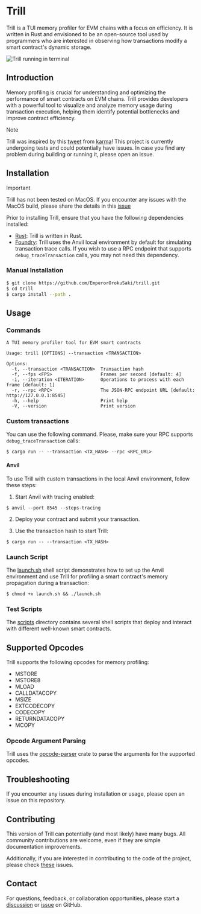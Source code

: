 # Trill

Trill is a TUI memory profiler for EVM chains with a focus on efficiency. It is written in Rust and envisioned to be an open-source tool used by programmers who are interested in observing how transactions modify a smart contract's dynamic storage.

![Trill running in terminal](./assets/trill.gif)

## Introduction

Memory profiling is crucial for understanding and optimizing the performance of smart contracts on EVM chains. Trill provides developers with a powerful tool to visualize and analyze memory usage during transaction execution, helping them identify potential bottlenecks and improve contract efficiency.

> [!NOTE]
> Trill was inspired by this [tweet](https://twitter.com/0xkarmacoma/status/1773385937323786662) from [karma](https://twitter.com/0xkarmacoma)!
> This project is currently undergoing tests and could potentially have issues. In case you find any problem during building or running it, please open an issue.

## Installation

> [!IMPORTANT]
> Trill has not been tested on MacOS. If you encounter any issues with the MacOS build, please share the details in this [issue](https://github.com/EmperorOrokuSaki/trill/issues/2)

Prior to installing Trill, ensure that you have the following dependencies installed:

- [Rust](https://www.rust-lang.org/tools/install): Trill is written in Rust.
- [Foundry](https://book.getfoundry.sh/getting-started/installation): Trill uses the Anvil local environment by default for simulating transaction trace calls. If you wish to use a RPC endpoint that supports `debug_traceTransaction` calls, you may not need this dependency.

### Manual Installation

```sh
$ git clone https://github.com/EmperorOrokuSaki/trill.git
$ cd trill
$ cargo install --path .
```

## Usage
### Commands
```
A TUI memory profiler tool for EVM smart contracts

Usage: trill [OPTIONS] --transaction <TRANSACTION>

Options:
  -t, --transaction <TRANSACTION>  Transaction hash
  -f, --fps <FPS>                  Frames per second [default: 4]
  -i, --iteration <ITERATION>      Operations to process with each frame [default: 1]
  -r, --rpc <RPC>                  The JSON-RPC endpoint URL [default: http://127.0.0.1:8545]
  -h, --help                       Print help
  -V, --version                    Print version
```

### Custom transactions

You can use the following command. Please, make sure your RPC supports `debug_traceTransaction` calls:

```$ cargo run -- --transaction <TX_HASH> --rpc <RPC_URL>```

#### Anvil

To use Trill with custom transactions in the local Anvil environment, follow these steps:

1. Start Anvil with tracing enabled:

```$ anvil --port 8545 --steps-tracing```

2. Deploy your contract and submit your transaction.

3. Use the transaction hash to start Trill:

```$ cargo run -- --transaction <TX_HASH>```

### Launch Script
The [launch.sh](./launch.sh) shell script demonstrates how to set up the Anvil environment and use Trill for profiling a smart contract's memory propagation during a transaction:

`$ chmod +x launch.sh && ./launch.sh`

### Test Scripts
The [scripts](./scripts) directory contains several shell scripts that deploy and interact with different well-known smart contracts.

## Supported Opcodes
Trill supports the following opcodes for memory profiling:

- MSTORE
- MSTORE8
- MLOAD
- CALLDATACOPY
- MSIZE
- EXTCODECOPY
- CODECOPY
- RETURNDATACOPY
- MCOPY

### Opcode Argument Parsing
Trill uses the [opcode-parser](https://github.com/EmperorOrokuSaki/opcode-parser) crate to parse the arguments for the supported opcodes.

## Troubleshooting
If you encounter any issues during installation or usage, please open an issue on this repository.

## Contributing
This version of Trill can potentially (and most likely) have many bugs. All community contributions are welcome, even if they are simple documentation improvements.

Additionally, if you are interested in contributing to the code of the project, please check [these](https://github.com/EmperorOrokuSaki/trill/issues?q=is%3Aissue+is%3Aopen+label%3A%22good+first+issue%22+label%3A%22help+wanted%22+) issues.

## Contact
For questions, feedback, or collaboration opportunities, please start a [discussion](https://github.com/EmperorOrokuSaki/trill/discussions) or [issue](https://github.com/EmperorOrokuSaki/trill/issues) on GitHub.

